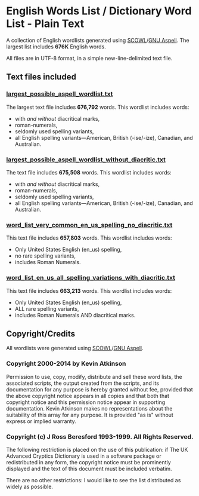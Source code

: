 # English Words List / Dictionary Word List - Plain Text

A collection of English wordlists generated using [SCOWL](https://github.com/en-wl/wordlist)/[GNU Aspell](https://github.com/GNUAspell/aspell). The largest list includes **676K** English words.

All files are in UTF-8 format, in a simple new-line-delimited text file.

## Text files included

### [largest_possible_aspell_wordlist.txt](https://github.com/nlile/dictionary-word-list/blob/master/largest_possible_aspell_wordlist.txt)

The largest text file includes **676,792** words. This wordlist includes words: 
- with *and without* diacritical marks, 
- roman-numerals, 
- seldomly used spelling variants, 
- all English spelling variants—American, British (-ise/-ize), Canadian, and Australian.

### [largest_possible_aspell_wordlist_without_diacritic.txt](https://github.com/nlile/dictionary-word-list/blob/master/largest_possible_aspell_wordlist_without_diacritic.txt)

The text file includes **675,508** words. This wordlist includes words: 
- with *and without* diacritical marks, 
- roman-numerals, 
- seldomly used spelling variants, 
- all English spelling variants—American, British (-ise/-ize), Canadian, and Australian.

### [word_list_very_common_en_us_spelling_no_diacritic.txt](https://github.com/nlile/dictionary-word-list/blob/master/word_list_very_common_en_us_spelling_no_diacritic.txt)

This text file includes **657,803** words. This wordlist includes words: 

- Only United States English (en_us) spelling, 
- no rare spelling variants,
- includes Roman Numerals.

### [word_list_en_us_all_spelling_variations_with_diacritic.txt](https://github.com/nlile/dictionary-word-list/blob/master/word_list_en_us_all_spelling_variations_with_diacritic.txt)

This text file includes **663,213** words. This wordlist includes words: 

- Only United States English (en_us) spelling, 
- ALL rare spelling variants,
- includes Roman Numerals AND diacritical marks.




## Copyright/Credits

All wordlists were generated using [SCOWL](https://github.com/en-wl/wordlist)/[GNU Aspell](https://github.com/GNUAspell/aspell). 

### Copyright 2000-2014 by Kevin Atkinson

  Permission to use, copy, modify, distribute and sell these word
  lists, the associated scripts, the output created from the scripts,
  and its documentation for any purpose is hereby granted without fee,
  provided that the above copyright notice appears in all copies and
  that both that copyright notice and this permission notice appear in
  supporting documentation. Kevin Atkinson makes no representations
  about the suitability of this array for any purpose. It is provided
  "as is" without express or implied warranty.

### Copyright (c) J Ross Beresford 1993-1999. All Rights Reserved.

  The following restriction is placed on the use of this publication:
  if The UK Advanced Cryptics Dictionary is used in a software package
  or redistributed in any form, the copyright notice must be
  prominently displayed and the text of this document must be included
  verbatim.

  There are no other restrictions: I would like to see the list
  distributed as widely as possible.
